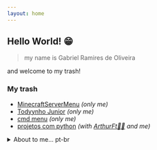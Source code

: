 ```yaml
---
layout: home
---
```


## Hello World! 😁

> my name is Gabriel Ramires de Oliveira

and welcome to my trash!

### My trash
 - [MinecraftServerMenu](https://github.com/gabrielramires/MinecraftServerMenu) *(only me)*
 - [Todyynho Junior](https://github.com/gabrielramires/Todyynho-Junior) *(only me)*
 - [cmd menu](https://github.com/gabrielramires/cmd_menu) *(only me)*
 - [projetos com python](https://github.com/gabrielramires/projetos-com-python) *(with [ArthurFt👩‍🦲](https://github.com/ArthurFt) and me)*
 
<details>
<summary>About to me... pt-br</summary>
<br>
 
> gosto de programar e talvez no futuro utilizar minhas habilidades para gerar dinheiro ou algo parecido
em fim nos meus dias eu fico maior tempo programando e criando mapas no [Roblox](https://roblox.com) sim  não me critique até que a criação de Mapas melhora minha vizão em programar [Lua](https://www.lua.org)

os tipos de linguagem que amo programar são:

1. [Node.js](https://nodejs.org) *(JavaScript)*
2. [Lua](https://www.lua.org)
3. [Markdown](https://www.markdownguide.org)
4. [Html](https://developer.mozilla.org/docs/Web/HTML) junto [Css](https://developer.mozilla.org/docs/Web/CSS)
5. [Ruby](https://www.ruby-lang.org) (aprendendo) *com uso de [Jekyll](https://jekyllrb.com)*
6. [Batch](https://docs.microsoft.com/azure/batch/)
7. [Python](https://www.python.org)

Em fim são essas as linguagem que amo programar :D
 
</details>
